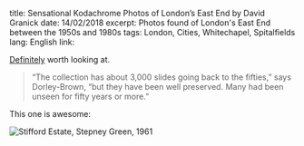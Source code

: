 title: Sensational Kodachrome Photos of London’s East End by David Granick
date: 14/02/2018
excerpt: Photos found of London's East End between the 1950s and 1980s
tags: London, Cities, Whitechapel, Spitalfields
lang: English
link: 


[Definitely](https://flashbak.com/david-granicks-sensational-kodachrome-photos-londons-east-end-394821/) worth looking at.

>  “The collection has about 3,000 slides going back to the fifties,” says Dorley-Brown, “but they have been well preserved. Many had been unseen for fifty years or more.”

This one is awesome:

![Stifford Estate, Stepney Green, 1961](../writings/content/Stifford-Estate-Stepney-Green-1961.jpg)